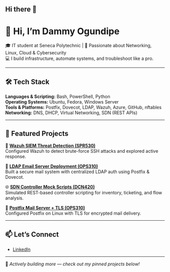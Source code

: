 ## Hi there 👋

# 👋 Hi, I’m Dammy Ogundipe

🎓 IT student at Seneca Polytechnic | 🧠 Passionate about Networking, Linux, Cloud & Cybersecurity  
💻 I build infrastructure, automate systems, and troubleshoot like a pro.

---

## 🛠️ Tech Stack  
**Languages & Scripting:** Bash, PowerShell, Python  
**Operating Systems:** Ubuntu, Fedora, Windows Server  
**Tools & Platforms:** Postfix, Dovecot, LDAP, Wazuh, Azure, GitHub, nftables  
**Networking:** DNS, DHCP, Virtual Networking, SDN (REST APIs)  

---

## 📂 Featured Projects

🔐 [**Wazuh SIEM Threat Detection (SPR530)**](https://github.com/Dammy-578/SPR530-Wazuh-SIEM-Project)  
Configured Wazuh to detect brute-force SSH attacks and explored active response.

📧 [**LDAP Email Server Deployment (OPS310)**](https://github.com/Dammy-578/OPS310-LDAP-Email-Server)  
Built a secure mail system with centralized LDAP auth using Postfix & Dovecot.

🌐 [**SDN Controller Mock Scripts (DCN420)**](https://github.com/Dammy-578/DCN420-SDN-Controller-Mock-Scripts)  
Simulated REST-based controller scripting for inventory, ticketing, and flow analysis.

📨 [**Postfix Mail Server + TLS (OPS310)**](https://github.com/Dammy-578/OPS310-Postfix-Email-Server)  
Configured Postfix on Linux with TLS for encrypted mail delivery.

---

## 📫 Let’s Connect  
- [LinkedIn](https://www.linkedin.com/in/dammyogundipe)  

---

🌟 *Actively building more — check out my pinned projects below!*


